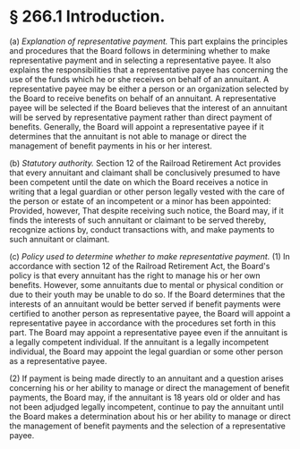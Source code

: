 # § 266.1   Introduction.

(a) *Explanation of representative payment.* This part explains the principles and procedures that the Board follows in determining whether to make representative payment and in selecting a representative payee. It also explains the responsibilities that a representative payee has concerning the use of the funds which he or she receives on behalf of an annuitant. A representative payee may be either a person or an organization selected by the Board to receive benefits on behalf of an annuitant. A representative payee will be selected if the Board believes that the interest of an annuitant will be served by representative payment rather than direct payment of benefits. Generally, the Board will appoint a representative payee if it determines that the annuitant is not able to manage or direct the management of benefit payments in his or her interest.


(b) *Statutory authority.* Section 12 of the Railroad Retirement Act provides that every annuitant and claimant shall be conclusively presumed to have been competent until the date on which the Board receives a notice in writing that a legal guardian or other person legally vested with the care of the person or estate of an incompetent or a minor has been appointed: Provided, however, That despite receiving such notice, the Board may, if it finds the interests of such annuitant or claimant to be served thereby, recognize actions by, conduct transactions with, and make payments to such annuitant or claimant.


(c) *Policy used to determine whether to make representative payment.* (1) In accordance with section 12 of the Railroad Retirement Act, the Board's policy is that every annuitant has the right to manage his or her own benefits. However, some annuitants due to mental or physical condition or due to their youth may be unable to do so. If the Board determines that the interests of an annuitant would be better served if benefit payments were certified to another person as representative payee, the Board will appoint a representative payee in accordance with the procedures set forth in this part. The Board may appoint a representative payee even if the annuitant is a legally competent individual. If the annuitant is a legally incompetent individual, the Board may appoint the legal guardian or some other person as a representative payee.


(2) If payment is being made directly to an annuitant and a question arises concerning his or her ability to manage or direct the management of benefit payments, the Board may, if the annuitant is 18 years old or older and has not been adjudged legally incompetent, continue to pay the annuitant until the Board makes a determination about his or her ability to manage or direct the management of benefit payments and the selection of a representative payee.




